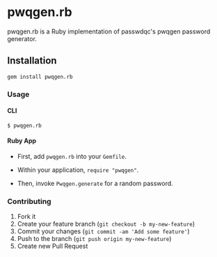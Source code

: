 # pwqgen.rb

pwqgen.rb is a Ruby implementation of passwdqc's pwqgen password generator.

## Installation

```
gem install pwqgen.rb
```

### Usage

#### CLI
```
$ pwqgen.rb
```

#### Ruby App

- First, add `pwqgen.rb` into your `Gemfile`.

- Within your application, `require "pwqgen"`.

- Then, invoke `Pwqgen.generate` for a random password.

### Contributing

1. Fork it
2. Create your feature branch (`git checkout -b my-new-feature`)
3. Commit your changes (`git commit -am 'Add some feature'`)
4. Push to the branch (`git push origin my-new-feature`)
5. Create new Pull Request

